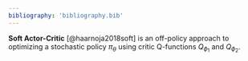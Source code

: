 ```yaml
---
bibliography: 'bibliography.bib'
---
```


**Soft Actor-Critic** [@haarnoja2018soft] is an off-policy approach to optimizing a stochastic policy $\pi_\theta$ using critic Q-functions $Q_{\phi_1}$ and $Q_{\phi_2}$.